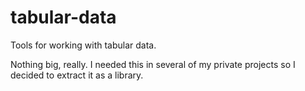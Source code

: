 tabular-data
============

Tools for working with tabular data.

Nothing big, really.
I needed this in several of my private projects so I decided to extract it as a library.

